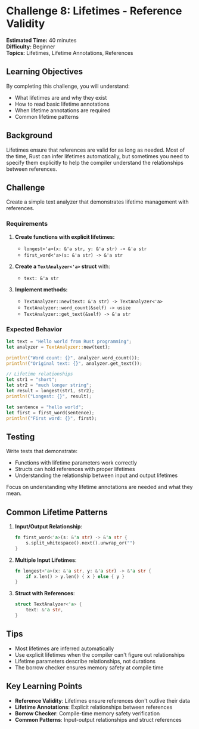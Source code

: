# Challenge 8: Lifetimes - Reference Validity

**Estimated Time:** 40 minutes  
**Difficulty:** Beginner  
**Topics:** Lifetimes, Lifetime Annotations, References

## Learning Objectives

By completing this challenge, you will understand:
- What lifetimes are and why they exist
- How to read basic lifetime annotations
- When lifetime annotations are required
- Common lifetime patterns

## Background

Lifetimes ensure that references are valid for as long as needed. Most of the time, Rust can infer lifetimes automatically, but sometimes you need to specify them explicitly to help the compiler understand the relationships between references.

## Challenge

Create a simple text analyzer that demonstrates lifetime management with references.

### Requirements

1. **Create functions with explicit lifetimes:**
   - `longest<'a>(x: &'a str, y: &'a str) -> &'a str`
   - `first_word<'a>(s: &'a str) -> &'a str`

2. **Create a `TextAnalyzer<'a>` struct** with:
   - `text: &'a str`

3. **Implement methods:**
   - `TextAnalyzer::new(text: &'a str) -> TextAnalyzer<'a>`
   - `TextAnalyzer::word_count(&self) -> usize`
   - `TextAnalyzer::get_text(&self) -> &'a str`

### Expected Behavior

```rust
let text = "Hello world from Rust programming";
let analyzer = TextAnalyzer::new(text);

println!("Word count: {}", analyzer.word_count());
println!("Original text: {}", analyzer.get_text());

// Lifetime relationships
let str1 = "short";
let str2 = "much longer string";
let result = longest(str1, str2);
println!("Longest: {}", result);

let sentence = "hello world";
let first = first_word(sentence);
println!("First word: {}", first);
```

## Testing

Write tests that demonstrate:
- Functions with lifetime parameters work correctly
- Structs can hold references with proper lifetimes
- Understanding the relationship between input and output lifetimes

Focus on understanding why lifetime annotations are needed and what they mean.

## Common Lifetime Patterns

1. **Input/Output Relationship**:
   ```rust
   fn first_word<'a>(s: &'a str) -> &'a str {
       s.split_whitespace().next().unwrap_or("")
   }
   ```

2. **Multiple Input Lifetimes**:
   ```rust
   fn longest<'a>(x: &'a str, y: &'a str) -> &'a str {
       if x.len() > y.len() { x } else { y }
   }
   ```

3. **Struct with References**:
   ```rust
   struct TextAnalyzer<'a> {
       text: &'a str,
   }
   ```

## Tips

- Most lifetimes are inferred automatically
- Use explicit lifetimes when the compiler can't figure out relationships
- Lifetime parameters describe relationships, not durations
- The borrow checker ensures memory safety at compile time

## Key Learning Points

- **Reference Validity**: Lifetimes ensure references don't outlive their data
- **Lifetime Annotations**: Explicit relationships between references
- **Borrow Checker**: Compile-time memory safety verification
- **Common Patterns**: Input-output relationships and struct references 